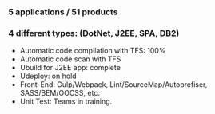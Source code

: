 ### 5 applications / 51 products
### 4 different types: (DotNet, J2EE, SPA, DB2)

- Automatic code compilation with TFS: 100%
- Automatic code scan with TFS
- Ubuild for J2EE app: complete
- Udeploy: on hold 
- Front-End: Gulp/Webpack, Lint/SourceMap/Autoprefiser, SASS/BEM/OOCSS, etc.
- Unit Test: Teams in training.